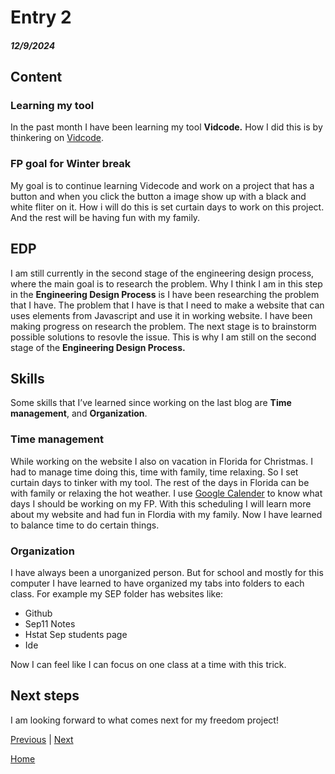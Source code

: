 # Entry 2
##### 12/9/2024

## Content

### Learning my tool
In the past month I have been learning my tool **Vidcode.** How I did this is by thinkering on [Vidcode](https://www.vidcode.com/project/intro).

### FP goal for Winter break
My goal is to continue learning Videcode and work on a project that has a button and when you click the button a image show up with a black and white fliter on it. How i will do this is set curtain days to work on this project. And the rest will be having fun with my family.

## EDP
I am still currently in the second stage of the engineering design process, where the main goal is to research the problem. Why I think I am in this step in the **Engineering Design Process** is I have been researching the problem that I have. The problem that I have is that I need to make a website that can uses elements from Javascript and use it in working website. I have been making progress on research the problem. The next stage is to brainstorm possible solutions to resovle the issue. This is why I am still on the second stage of the **Engineering Design Process.**

## Skills
Some skills that I’ve learned since working on the last blog are **Time management**, and **Organization**.

### Time management
While working on the website I also on vacation in Florida for Christmas. I had to manage time doing this, time with family, time relaxing. So I set curtain days to tinker with my tool. The rest of the days in Florida can be with family or relaxing the hot weather. I use [Google Calender](https://calendar.google.com/calendar/u/0/r) to know what days I should be working on my FP. With this scheduling I will learn more about my website and had fun in Flordia with my family. Now I have learned to balance time to do certain things.

### Organization
I have always been a unorganized person. But for school and mostly for this computer I have learned to have organized my tabs into folders to each class. For example my SEP folder has websites like:

* Github
* Sep11 Notes
* Hstat Sep students page
* Ide

Now I can feel like I can focus on one class at a time with this trick.

## Next steps
I am looking forward to what comes next for my freedom project!

[Previous](entry01.md) | [Next](entry03.md)

[Home](../README.md)
